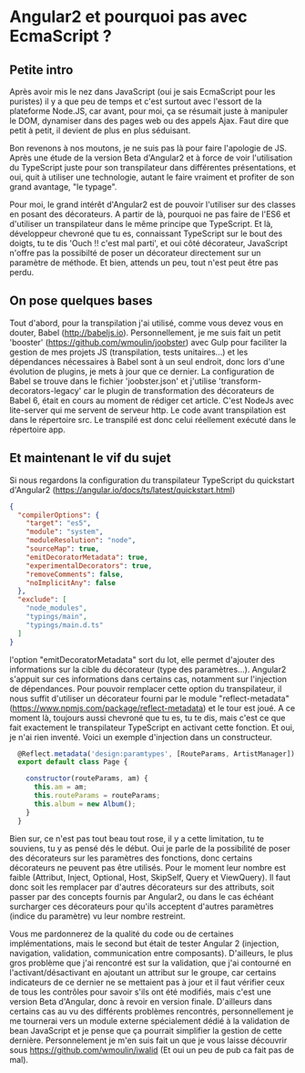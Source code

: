 # Angular2 et pourquoi pas avec EcmaScript ?

## Petite intro

Après avoir mis le nez dans JavaScript (oui je sais EcmaScript pour les puristes) il y a que peu de temps et c'est surtout avec l'essort de la plateforme Node.JS,
 car avant, pour moi, ça se résumait juste à manipuler le DOM, dynamiser dans des pages web ou des appels Ajax.
Faut dire que petit à petit, il devient de plus en plus séduisant.

Bon revenons à nos moutons, je ne suis pas là pour faire l'apologie de JS. Après une étude de la version Beta d'Angular2 et à force de voir l'utilisation du TypeScript
 juste pour son transpilateur dans différentes présentations, et oui, quit à utiliser une technologie, autant le faire vraiment et profiter de son grand avantage, "le typage".

Pour moi, le grand intérêt d'Angular2 est de pouvoir l'utiliser sur des classes en posant des décorateurs. A partir de là, pourquoi ne pas faire de l'ES6 et d'utiliser
 un transpilateur dans le même principe que TypeScript. Et là, développeur chevroné que tu es, connaissant TypeScript sur le bout des doigts, tu te dis 'Ouch !! c'est mal parti', et oui
 côté décorateur, JavaScript n'offre pas la possibilté de poser un décorateur directement sur un paramètre de méthode. Et bien, attends un peu, tout n'est peut être pas perdu.

## On pose quelques bases

Tout d'abord, pour la transpilation j'ai utilisé, comme vous devez vous en douter, Babel (http://babeljs.io). Personnellement, je me suis fait un petit 'booster' (https://github.com/wmoulin/joobster)
 avec Gulp pour faciliter la gestion de mes projets JS (transpilation, tests unitaires...) et les dépendances nécessaires à Babel sont à un seul endroit, donc
 lors d'une évolution de plugins, je mets à jour que ce dernier. La configuration de Babel se trouve dans le fichier 'joobster.json' et j'utilise
 'transform-decorators-legacy' car le plugin de transformation des décorateurs de Babel 6, était en cours au moment de rédiger cet article. C'est NodeJs avec lite-server
  qui me servent de serveur http. Le code avant transpilation est dans le répertoire src. Le transpilé est donc celui réellement exécuté dans le répertoire app.

## Et maintenant le vif du sujet

Si nous regardons la configuration du transpilateur TypeScript du quickstart d'Angular2 (https://angular.io/docs/ts/latest/quickstart.html)
```json
{
  "compilerOptions": {
    "target": "es5",
    "module": "system",
    "moduleResolution": "node",
    "sourceMap": true,
    "emitDecoratorMetadata": true,
    "experimentalDecorators": true,
    "removeComments": false,
    "noImplicitAny": false
  },
  "exclude": [
    "node_modules",
    "typings/main",
    "typings/main.d.ts"
  ]
}
```

 l'option "emitDecoratorMetadata" sort du lot, elle permet d'ajouter des
 informations sur la cible du décorateur (type des paramètres...). Angular2 s'appuit sur ces informations dans certains cas, notamment sur l'injection de dépendances.
 Pour pouvoir remplacer cette option du transpilateur, il nous suffit d'utiliser un décorateur fourni par le module "reflect-metadata" (https://www.npmjs.com/package/reflect-metadata) et le tour est joué. A ce moment là, toujours aussi chevroné que tu es, tu te dis, mais c'est ce que fait exactement le transpilateur TypeScript en activant cette fonction. Et oui, je n'ai rien inventé. Voici un exemple d'injection dans un constructeur.


```javascript
  @Reflect.metadata('design:paramtypes', [RouteParams, ArtistManager])
  export default class Page {

    constructor(routeParams, am) {
      this.am = am;
      this.routeParams = routeParams;
      this.album = new Album();
    }
  }  
```

Bien sur, ce n'est pas tout beau tout rose, il y a cette limitation, tu te souviens, tu y as pensé dés le début. Oui je parle de la possibilité de poser des décorateurs
 sur les paramètres des fonctions, donc certains décorateurs ne peuvent pas être utilisés. Pour le moment leur nombre est faible (Attribut, Inject, Optional, Host, SkipSelf, Query et ViewQuery).
 Il faut donc soit les remplacer par d'autres décorateurs sur des attributs, soit passer par des concepts fournis par Angular2, ou dans le cas échéant surcharger ces
 décorateurs pour qu'ils acceptent d'autres paramètres (indice du paramètre) vu leur nombre restreint.

Vous me pardonnerez de la qualité du code ou de certaines implémentations, mais le second but était de tester Angular 2 (injection, navigation, validation, communication entre composants). D'ailleurs, le plus gros problème que j'ai rencontré est sur la validation, que j'ai contourné en l'activant/désactivant en ajoutant un attribut sur le groupe, car certains indicateurs de ce dernier ne se mettaient pas à jour et il faut vérifier ceux de tous les contrôles pour savoir s'ils
 ont été modifiés, mais c'est une version Beta d'Angular, donc à revoir en version finale.
  D'ailleurs dans certains cas au vu des différents problèmes rencontrés, personnellement je me tournerai vers un module externe spécialement dédié à la
 validation de bean JavaScript et je pense que ça pourrait simplifier la gestion de cette dernière. Personnelement je m'en suis fait un que je vous laisse découvrir sous
 https://github.com/wmoulin/iwalid (Et oui un peu de pub ca fait pas de mal).
